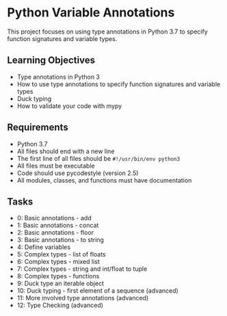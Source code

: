 # Python Variable Annotations

This project focuses on using type annotations in Python 3.7 to specify function signatures and variable types.

## Learning Objectives

- Type annotations in Python 3
- How to use type annotations to specify function signatures and variable types
- Duck typing
- How to validate your code with mypy

## Requirements

- Python 3.7
- All files should end with a new line
- The first line of all files should be `#!/usr/bin/env python3`
- All files must be executable
- Code should use pycodestyle (version 2.5)
- All modules, classes, and functions must have documentation

## Tasks

- 0: Basic annotations - add
- 1: Basic annotations - concat
- 2: Basic annotations - floor
- 3: Basic annotations - to string
- 4: Define variables
- 5: Complex types - list of floats
- 6: Complex types - mixed list
- 7: Complex types - string and int/float to tuple
- 8: Complex types - functions
- 9: Duck type an iterable object
- 10: Duck typing - first element of a sequence (advanced)
- 11: More involved type annotations (advanced)
- 12: Type Checking (advanced)
